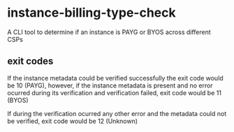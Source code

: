 # instance-billing-type-check
A CLI tool to determine if an instance is PAYG or BYOS across different CSPs

## exit codes
If the instance metadata could be verified successfully the exit code would be 10 (PAYG),
however, if the instance metadata is present and no error ocurred during its verification
and verification failed, exit code would be 11 (BYOS)

If during the verification ocurred any other error and the metadata could not be verified,
exit code would be 12 (Unknown)
